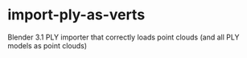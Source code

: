 # import-ply-as-verts
Blender 3.1 PLY importer that correctly loads point clouds (and all PLY models as point clouds)
